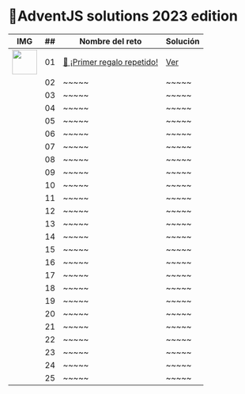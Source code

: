 # 🎄AdventJS solutions 2023 edition



| IMG                                                                                              | ##  | Nombre del reto                                                           |  Solución                                                                        | 
| ------------------------------------------------------------------------------------------------ | :-: | ------------------------------------------------------------------------- | ---------------------------------------------------------------------------------- | 
| <img src="https://adventjs.dev/challenges-2023/1.png" width="50" style="object-fit: contain;" /> | 01  | [🎁 ¡Primer regalo repetido!](https://adventjs.dev/es/challenges/2023/1)  | [Ver](https://github.com/mariaelisaaraya/adventJS2023/blob/master/challenge01/index.js) 
| | 02  | ~~~~~|~~~~~
|  | 03  |  ~~~~~|~~~~~
|                                                                                                  | 04  | ~~~~~| ~~~~~                                                                              |
|                                                                                                  | 05  | ~~~~~| ~~~~~                                                                              |
|                                                                                                  | 06  | ~~~~~| ~~~~~                                                                              |
|                                                                                                  | 07  | ~~~~~| ~~~~~                                                                              |
|                                                                                                  | 08  | ~~~~~| ~~~~~                                                                              |
|                                                                                                  | 09  | ~~~~~| ~~~~~                                                                              |
|                                                                                                  | 10  | ~~~~~| ~~~~~                                                                              |
|                                                                                                  | 11  | ~~~~~| ~~~~~                                                                              |
|                                                                                                  | 12  | ~~~~~| ~~~~~                                                                              |
|                                                                                                  | 13  | ~~~~~| ~~~~~                                                                              |
|                                                                                                  | 14  | ~~~~~| ~~~~~                                                                              |
|                                                                                                  | 15  | ~~~~~| ~~~~~                                                                              |
|                                                                                                  | 16  | ~~~~~| ~~~~~                                                                              |
|                                                                                                  | 17  | ~~~~~| ~~~~~                                                                              |
|                                                                                                  | 18  | ~~~~~| ~~~~~                                                                              |
|                                                                                                  | 19  | ~~~~~| ~~~~~                                                                              | 
|                                                                                                  | 20  | ~~~~~| ~~~~~                                                                              |
|                                                                                                  | 21  | ~~~~~| ~~~~~                                                                              |
|                                                                                                  | 22  | ~~~~~| ~~~~~                                                                              | 
|                                                                                                  | 23  | ~~~~~| ~~~~~                                                                              | 
|                                                                                                  | 24  | ~~~~~| ~~~~~                                                                              |
|                                                                                                  | 25  | ~~~~~| ~~~~~                                                                              |  
